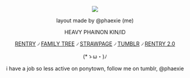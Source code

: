 <div align="center">

![](https://64.media.tumblr.com/cf7591cab880c3e28513b1d06c5b2fe3/a3b8cd28809a7403-3d/s1280x1920/bd0240029f113ca89721507209302fe0f2951a3b.gifv)

layout made by @phaexie (me)

HEAVY PHAINON KIN/ID

[RENTRY](https://rentry.co/phaexie) ৴ [FAMILY TREE](https://rentry.co/HoHfamilytree) ৴ [STRAWPAGE](https://argentilover.straw.page) ৴ [TUMBLR](https://www.tumblr.com/phaexie) ৴ [RENTRY 2.0](https://rentry.co/DEVIOUS-COOKIES)


 (*ゝω・)ﾉ


i have a job so less active on ponytown, follow me on tumblr, @phaexie
